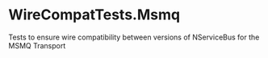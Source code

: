 # WireCompatTests.Msmq
Tests to ensure wire compatibility between versions of NServiceBus for the MSMQ Transport
